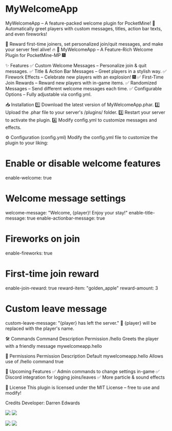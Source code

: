 # MyWelcomeApp
MyWelcomeApp – A feature-packed welcome plugin for PocketMine! 🎉 Automatically greet players with custom messages, titles, action bar texts, and even fireworks! 

🚀 Reward first-time joiners, set personalized join/quit messages, and make your server feel alive! 🔥
📌 MyWelcomeApp – A Feature-Rich Welcome Plugin for PocketMine-MP 🎆

✨ Features
✅ Custom Welcome Messages – Personalize join & quit messages.
✅ Title & Action Bar Messages – Greet players in a stylish way.
✅ Firework Effects – Celebrate new players with an explosion! 🎆
✅ First-Time Join Rewards – Reward new players with in-game items.
✅ Randomized Messages – Send different welcome messages each time.
✅ Configurable Options – Fully adjustable via config.yml.

📥 Installation
1️⃣ Download the latest version of MyWelcomeApp.phar.
2️⃣ Upload the .phar file to your server's /plugins/ folder.
3️⃣ Restart your server to activate the plugin.
4️⃣ Modify config.yml to customize messages and effects.

⚙️ Configuration (config.yml)
Modify the config.yml file to customize the plugin to your liking:

# Enable or disable welcome features
enable-welcome: true

# Welcome message settings
welcome-message: "Welcome, {player}! Enjoy your stay!"
enable-title-message: true
enable-actionbar-message: true

# Fireworks on join
enable-fireworks: true

# First-time join reward
enable-join-reward: true
reward-item: "golden_apple"
reward-amount: 3

# Custom leave message
custom-leave-message: "{player} has left the server."
🔹 {player} will be replaced with the player's name.

🛠 Commands
Command	Description	Permission
/hello	Greets the player with a friendly message	mywelcomeapp.hello

🔑 Permissions
Permission	Description	Default
mywelcomeapp.hello	Allows use of /hello command	true

📌 Upcoming Features
✅ Admin commands to change settings in-game
✅ Discord integration for logging joins/leaves
✅ More particle & sound effects

📜 License
This plugin is licensed under the MIT License – free to use and modify!

Credits
Developer: Darren Edwards

[![](https://poggit.pmmp.io/shield.state/MyWelcomeApp)](https://poggit.pmmp.io/p/MyWelcomeApp)
<a href="https://poggit.pmmp.io/p/MyWelcomeApp"><img src="https://poggit.pmmp.io/shield.state/MyWelcomeApp"></a>

[![](https://poggit.pmmp.io/shield.api/MyWelcomeApp)](https://poggit.pmmp.io/p/MyWelcomeApp)
<a href="https://poggit.pmmp.io/p/MyWelcomeApp"><img src="https://poggit.pmmp.io/shield.api/MyWelcomeApp"></a>
